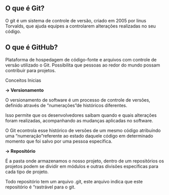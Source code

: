 ## O que é Git?

O git é um sistema de controle de versão, criado em 2005 por linus Torvalds, que ajuda equipes a controlarem alterações realizadas no seu código.

## O que é GitHub?

Plataforma de hospedagem de código-fonte e arquivos com controle de versão utilizado o Git. Possibilita que pessoas ao redor do mundo possam contribuir para projetos.

Conceitos Inicias

**→ Versionamento** 

O versionamento de software é um processo de controle de versões, definido através de “numerações”de históricos diferentes.

Isso permite que os desenvolvedores saibam quando e quais alterações foram realizadas, acompanhando as mudanças aplicadas no software.

O Git econtrola esse histórico de versões de um mesmo código atribuíndo uma “numeração”referente ao estado daquele código em determinado momento que foi salvo por uma pessoa específica.

**→ Repositório**

É a pasta onde armazenamos o nosso projeto, dentro de um repositórios os projetos podem se dividir em módulos e outras divisões específicas para cada tipo de projeto.

Todo repositório tem um arquivo .git, este arquivo indica que este repositório é “rastrável para o git.
